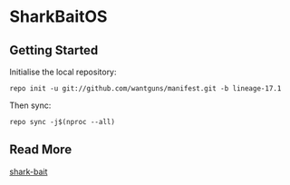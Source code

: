 # SharkBaitOS

## Getting Started

Initialise the local repository:
```
repo init -u git://github.com/wantguns/manifest.git -b lineage-17.1
```

Then sync:
```
repo sync -j$(nproc --all)
```

## Read More

[shark-bait](https://www.shark-bait.org)
